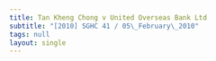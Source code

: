 ```yaml
---
title: Tan Kheng Chong v United Overseas Bank Ltd
subtitle: "[2010] SGHC 41 / 05\_February\_2010"
tags: null
layout: single
---
```


